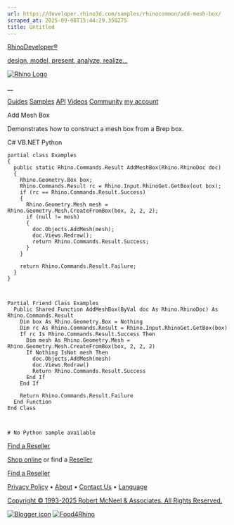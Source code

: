 ```yaml
---
url: https://developer.rhino3d.com/samples/rhinocommon/add-mesh-box/
scraped_at: 2025-09-08T15:44:29.350275
title: Untitled
---
```


[RhinoDeveloper®](/)

[design, model, present, analyze, realize...](/)

[![Rhino Logo](https://developer.rhino3d.com/images/rhinodevlogo.png)](/)

__

[Guides](https://developer.rhino3d.com/guides)
[Samples](https://developer.rhino3d.com/samples)
[API](https://developer.rhino3d.com/api)
[Videos](https://developer.rhino3d.com/videos)
[Community](https://discourse.mcneel.com/c/rhino-developer) [my account
](https://www.rhino3d.com/my-account/ "Manage your account, licenses, and
teams")

Add Mesh Box

Demonstrates how to construct a mesh box from a Brep box.

C# VB.NET Python

    
    
    partial class Examples
    {
      public static Rhino.Commands.Result AddMeshBox(Rhino.RhinoDoc doc)
      {
        Rhino.Geometry.Box box;
        Rhino.Commands.Result rc = Rhino.Input.RhinoGet.GetBox(out box);
        if (rc == Rhino.Commands.Result.Success)
        {
          Rhino.Geometry.Mesh mesh = Rhino.Geometry.Mesh.CreateFromBox(box, 2, 2, 2);
          if (null != mesh)
          {
            doc.Objects.AddMesh(mesh);
            doc.Views.Redraw();
            return Rhino.Commands.Result.Success;
          }
        }
    
        return Rhino.Commands.Result.Failure;
      }
    }
    
    
    
    Partial Friend Class Examples
      Public Shared Function AddMeshBox(ByVal doc As Rhino.RhinoDoc) As Rhino.Commands.Result
    	Dim box As Rhino.Geometry.Box = Nothing
    	Dim rc As Rhino.Commands.Result = Rhino.Input.RhinoGet.GetBox(box)
    	If rc Is Rhino.Commands.Result.Success Then
    	  Dim mesh As Rhino.Geometry.Mesh = Rhino.Geometry.Mesh.CreateFromBox(box, 2, 2, 2)
    	  If Nothing IsNot mesh Then
    		doc.Objects.AddMesh(mesh)
    		doc.Views.Redraw()
    		Return Rhino.Commands.Result.Success
    	  End If
    	End If
    
    	Return Rhino.Commands.Result.Failure
      End Function
    End Class
    
    
    
    # No Python sample available
    

  

[Find a Reseller](https://www.rhino3d.com/sales)

[Shop online](https://www.rhino3d.com/store) or find a
[Reseller](https://www.rhino3d.com/sales)

[Find a Reseller](https://www.rhino3d.com/sales)

[Privacy Policy](https://www.rhino3d.com/privacy) •
[About](https://www.rhino3d.com/mcneel/about) • [Contact
Us](https://www.rhino3d.com/mcneel/contact) • [
Language](https://www.rhino3d.com/language "Change to a different region or
language")

[Copyright © 1993-2025 Robert McNeel & Associates. All Rights
Reserved.](https://www.rhino3d.com/mcneel/about)

[](https://www.facebook.com/McNeelRhinoceros/)
[](https://twitter.com/bobmcneel) [](https://www.linkedin.com/groups/75313/)
[](https://www.youtube.com/user/RhinoGuide/videos) [](https://vimeo.com/rhino)
[![Blogger
icon](https://developer.rhino3d.com/images/blogger.svg)](http://blog.rhino3d.com/)
[![Food4Rhino](https://developer.rhino3d.com/images/f4r_icon_01.svg)](https://www.food4rhino.com)

